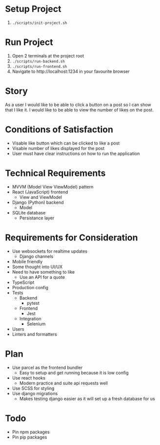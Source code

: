 # Setup Project
1. `./scripts/init-project.sh`

# Run Project
1. Open 2 terminals at the project root
2. `./scripts/run-backend.sh`
3. `./scripts/run-frontend.sh`
4. Navigate to http://localhost:1234 in your favourite browser

Story
=====

As a user I would like to be able to click a button on a post so I can show that I like it.
I would like to be able to view the number of likes on the post.

Conditions of Satisfaction
==========================
- Visable like button which can be clicked to like a post
- Visable number of likes displayed for the post
- User must have clear instructions on how to run the application

Technical Requirements
======================
- MVVM (Model View ViewModel) pattern
- React (JavaScript) frontend
    - View and ViewModel
- Django (Python) backend
    - Model
- SQLite database
    - Persistance layer

Requirements for Consideration
==============================
- Use websockets for realtime updates
    - Django channels
- Mobile friendly
- Some thought into UI/UX
- Need to have something to like
    - Use an API for a quote
- TypeScript
- Production config
- Tests
    - Backend
        - pytest
    - Frontend
        - Jest
    - Integration
        - Selenium
- Users
- Linters and formatters

Plan
====
- Use parcel as the frontend bundler
    - Easy to setup and get running because it is low config
- Use react hooks
    - Modern practice and suite api requests well
- Use SCSS for styling
- Use django migrations
    - Makes testing django easier as it will set up a fresh database for us

Todo
====
- Pin npm packages
- Pin pip packages

